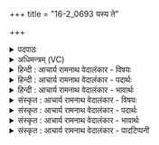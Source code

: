 +++
title = "16-2_0693 यस्य ते"

+++
<details><summary>पदपाठः</summary>

य꣡स्य꣢꣯। ते꣣। पीत्वा꣢। वृ꣣षभः꣢। वृ꣣षाय꣡ते꣢। अ꣣स्य꣢। पी꣣त्वा꣢। स्व꣣र्वि꣡दः꣢। स्वः꣣। वि꣡दः꣢꣯। सः। सु꣣प्र꣡के꣢तः। सु꣣। प्र꣡के꣢꣯तः। अ꣣भि꣢। अ꣣क्रमीत्। इ꣡षः। अ꣡च्छ꣢꣯। वा꣡ज꣢꣯म्। न। ए꣡त꣢꣯शः। ६९३।
</details>

<details><summary>अधिमन्त्रम् (VC)</summary>

- पवमानः सोमः
- गौरिवीतिः शाक्त्यः
- काकुभः प्रगाथः (विषमा ककुप्, समा सतोबृहती)
- पञ्चमः
</details>

<details><summary>हिन्दी : आचार्य रामनाथ वेदालंकार - विषयः</summary>

अगले मन्त्र में परमात्मा के शान्तिरस का विषय वर्णित है।
</details>

<details><summary>हिन्दी : आचार्य रामनाथ वेदालंकार - पदार्थः</summary>

पदार्थान्वय -  हे पवमान सोम ! हे पवित्रतादायक रसागार परमात्मन् ! (यस्य ते) जिन आपके शान्तिरस का (पीत्वा) पान करके (वृषभः) भगवान् को भक्तिरस से सींचनेवाला उपासक (वृषायते) वर्षाकारी बादल के समान आचरण करने लगता है, अर्थात् जैसे बादल गर्मी से झुलसते हुओं पर शान्तिदायक जल बरसाता है, वैसे ही वह अशान्ति से झुलसते हुओं पर शान्तिरस बरसाता है, (अस्य) उन आपके शान्तिरस को (पीत्वा) पीकर, लोग (स्वर्विदः) मोक्षसुख के प्राप्तकर्ता हो जाते हैं। (सुप्रकेतः) उत्कृष्ट ज्ञानी (सः) वह आपका उपासक (इषः अभि) इच्छासिद्धियों की ओर (अक्रमीत्) कदम बढ़ाता चलता है, (न) जैसे (एतशः) घोड़ा (वाजम् अच्छ) संग्राम की ओर पग बढाता है ॥२॥ इस मन्त्र में ‘वृषभो वृषायते’ में मम्मट के मत से वाचकलुप्तोपमा तथा दर्पणकार के मत से धर्मलुप्तोपमा है। ‘वृष, वृषा’ में छेकानुप्रास है। उत्तरार्ध में पूर्णोपमा है ॥२॥
</details>

<details><summary>हिन्दी : आचार्य रामनाथ वेदालंकार - भावार्थः</summary>

भावार्थ -  परमेश्वर की उपासना से भगवान् का भक्त जैसे स्वयं शान्ति प्राप्त करता है,वैसे ही अन्यों के लिए भी शान्ति बरसाता है और उसके सब धर्मानुकूल मनोरथ शीघ्र ही फल जाते हैं ॥२॥
</details>

<details><summary>संस्कृत : आचार्य रामनाथ वेदालंकार - विषयः</summary>

अथ परमात्मनः शान्तिरसविषयमाह।
</details>

<details><summary>संस्कृत : आचार्य रामनाथ वेदालंकार - पदार्थः</summary>

पदार्थान्वय -  हे पवमान सोम ! हे पावक रसागार परमात्मन् ! (यस्य ते) यस्य तव शान्तिरसम् (पीत्वा) आस्वाद्य (वृषभः) भक्तिरससेक्ता उपासकः (वृषायते) वर्षको मेघ इव आचरति। यथा मेघः घर्मतप्तानामुपरि शान्तिदायकं वारि वर्षति (तथैवासौ) अशान्तितप्तानामुपरि शान्तिरसं वर्षतीत्यर्थः। [उपमानादाचारे इत्यनुवृत्तौ ‘कर्त्तुः क्यङ् सलोपश्च’ इति वृषशब्दाद् आचारेऽर्थे क्यङ् प्रत्ययः।] (अस्य) तस्यास्य तव शान्तिरसम् (पीत्वा) आस्वाद्य जनाः (स्वर्विदः) मोक्षसुखाधिगन्तारः जायन्ते। (सुप्रकेतः२) प्रकृष्टप्रज्ञः (सः) असौ तव उपासकः (इषः) इच्छासिद्धीः (अभि) अभिलक्ष्य (अक्रमीत्) प्रयाणं कुरुते। कथमिव ? (एतशः) अश्वः। [एतशः इति अश्वनाम। निघं० २।१४।] (न) यथा (वाजम् अच्छ) संग्रामं प्रति क्रामति तथा ॥२॥ ‘वृषभो वृषायते’ इत्यत्र मम्मटमतेन वाचकलुप्तोपमा, दर्पणकारमतेन तु धर्मलुप्तोपमा। ‘वृष, वृषा’ इति छेकानुप्रासः। उत्तरार्धे पूर्णोपमा ॥२॥
</details>

<details><summary>संस्कृत : आचार्य रामनाथ वेदालंकार - भावार्थः</summary>

भावार्थ -  परमेश्वरोपासनया भगवद्भक्तो यथा स्वयं शान्तिमधिगच्छति तथाऽन्येभ्योऽपि शान्तिं वर्षति। तस्य च सर्वेऽपि धर्मानुकूलाः मनोरथाः सद्य एव फलन्ति ॥२॥
</details>

<details><summary>संस्कृत : आचार्य रामनाथ वेदालंकार - पादटिप्पनी</summary>

टिप्पनी -   १. ऋ० ९।१०८।२ २. सुप्रकेतः सुगृहः—इति वि०।
</details>
